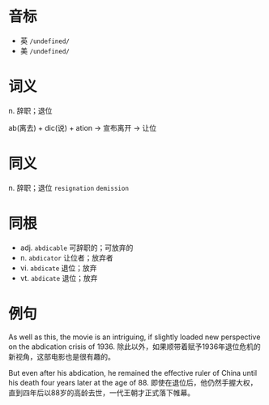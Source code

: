 # 音标

- 英 `/undefined/`
- 美 `/undefined/`

# 词义

n. 辞职；退位




ab(离去) + dic(说) + ation → 宣布离开 → 让位

# 同义

n. 辞职；退位
`resignation` `demission`

# 同根

- adj. `abdicable` 可辞职的；可放弃的
- n. `abdicator` 让位者；放弃者
- vi. `abdicate` 退位；放弃
- vt. `abdicate` 退位；放弃

# 例句

As well as this, the movie is an intriguing, if slightly loaded new perspective on the abdication crisis of 1936.
除此以外，如果顺带着赋予1936年退位危机的新视角，这部电影也是很有趣的。

But even after his abdication, he remained the effective ruler of China until his death four years later at the age of 88.
即使在退位后，他仍然手握大权，直到四年后以88岁的高龄去世，一代王朝才正式落下帷幕。


